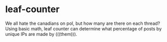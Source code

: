 # leaf-counter
We all hate the canadians on pol, but how many are there on each thread? Using basic math, leaf counter can determine what
percentage of posts by unique IPs are made by (((them))).
